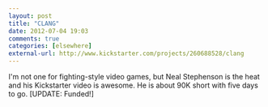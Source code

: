 ```yaml
---
layout: post  
title: "CLANG"  
date: 2012-07-04 19:03  
comments: true  
categories: [elsewhere]
external-url: http://www.kickstarter.com/projects/260688528/clang  
---
```


I'm not one for fighting-style video games, but Neal Stephenson is the heat and his Kickstarter video is awesome. He is about 90K short with five days to go. [UPDATE: Funded!] 

